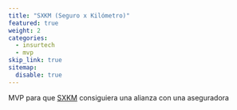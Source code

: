 ```yaml
---
title: "SXKM (Seguro x Kilómetro)"
featured: true
weight: 2
categories:
  - insurtech
  - mvp
skip_link: true
sitemap:
  disable: true
---
```


MVP para que [SXKM](https://sxkm.mx/) consiguiera una alianza con una aseguradora
<!--more-->

